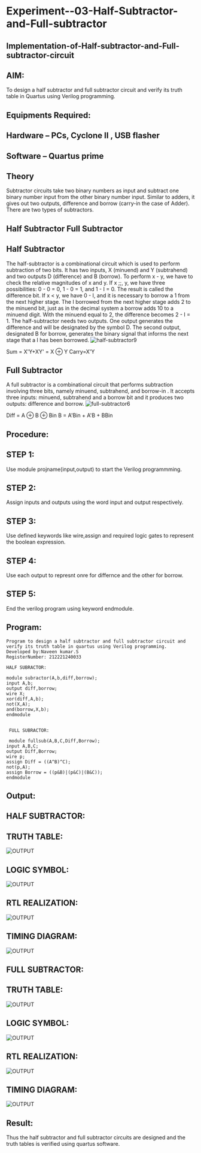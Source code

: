 # Experiment--03-Half-Subtractor-and-Full-subtractor
## Implementation-of-Half-subtractor-and-Full-subtractor-circuit
## AIM:
To design a half subtractor and full subtractor circuit and verify its truth table in Quartus using Verilog programming.

## Equipments Required:
## Hardware – PCs, Cyclone II , USB flasher
## Software – Quartus prime
## Theory
Subtractor circuits take two binary numbers as input and subtract one binary number input from the other binary number input. Similar to adders, it gives out two outputs, difference and borrow (carry-in the case of Adder). There are two types of subtractors.

## Half Subtractor Full Subtractor
## Half Subtractor
The half-subtractor is a combinational circuit which is used to perform subtraction of two bits. It has two inputs, X (minuend) and Y (subtrahend) and two outputs D (difference) and B (borrow). To perform x - y, we have to check the relative magnitudes of x and y. If x ;;, y, we have three possibilities: 0 - 0 = 0, 1 - 0 = 1, and 1 - I = 0. The result is called the difference bit. If x < y, we have 0 - I, and it is necessary to borrow a 1 from the next higher stage. The I borrowed from the next higher stage adds 2 to the minuend bit, just as in the decimal system a borrow adds 10 to a minuend digit. With the minuend equal to 2, the difference becomes 2 - I = 1. The half-subtractor needs two outputs. One output generates the difference and will be designated by the symbol D. The second output, designated B for borrow, generates the binary signal that informs the next stage that a I has been borrowed.
![half-subtractor9](https://user-images.githubusercontent.com/36288975/166112538-58c3bc7c-ee5d-4e6a-ac8d-8e8328efe27a.png)


Sum = X'Y+XY' = X ⊕ Y
Carry=X'Y

## Full Subtractor
A full subtractor is a combinational circuit that performs subtraction involving three bits, namely minuend, subtrahend, and borrow-in . It accepts three inputs: minuend, subtrahend and a borrow bit and it produces two outputs: difference and borrow. 
![full-subtractor6](https://user-images.githubusercontent.com/36288975/166112541-24c68359-3de8-4674-ae22-8272ffc385ed.png)


Diff = A ⊕ B ⊕ Bin B = A'Bin + A'B + BBin

## Procedure:
## STEP 1:
Use module projname(input,output) to start the Verilog programmming.

## STEP 2:
Assign inputs and outputs using the word input and output respectively.

## STEP 3:
Use defined keywords like wire,assign and required logic gates to represent the boolean expression.

## STEP 4:
Use each output to represnt onre for differnce and the other for borrow.

## STEP 5:
End the verilog program using keyword endmodule.





## Program:

```
Program to design a half subtractor and full subtractor circuit and verify its truth table in quartus using Verilog programming.
Developed by:Naveen kumar.S 
RegisterNumber: 212221240033

HALF SUBRACTOR:

module subractor(A,b,diff,borrow);
input A,b;
output diff,borrow;
wire X;
xor(diff,A,b);
not(X,A);
and(borrow,X,b);
endmodule


 FULL SUBRACTOR:

 module fullsub(A,B,C,Diff,Borrow);
input A,B,C;
output Diff,Borrow;
wire p;
assign Diff = ((A^B)^C);
not(p,A);
assign Borrow = ((p&B)|(p&C)|(B&C));
endmodule 
```

## Output:
## HALF SUBTRACTOR:
## TRUTH TABLE:

![OUTPUT](./TRUTHTABLE.png)

## LOGIC SYMBOL:

![OUTPUT](./LOGICSYMBOL.png)

## RTL REALIZATION:

![OUTPUT](./RTL.png)

## TIMING DIAGRAM:

![OUTPUT](./TIMING.png)

## FULL SUBTRACTOR:
## TRUTH TABLE:

![OUTPUT](./FULLTRUTH.png)

## LOGIC SYMBOL:

![OUTPUT](./FULLLOGIC.png)

##  RTL REALIZATION:

![OUTPUT](./FULLRTL.png)


## TIMING DIAGRAM:

![OUTPUT](./FULLTIMING.png)

## Result:
Thus the half subtractor and full subtractor circuits are designed and the truth tables is verified using quartus software.
